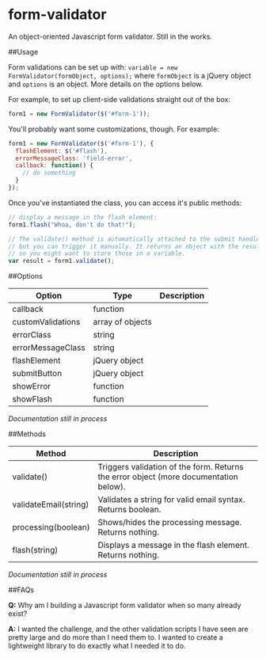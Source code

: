 form-validator
==============

An object-oriented Javascript form validator. Still in the works.

##Usage

Form validations can be set up with: `variable = new FormValidator(formObject, options);` where `formObject` is a jQuery object and `options` is an object. More details on the options below.

For example, to set up client-side validations straight out of the box:

```javascript
form1 = new FormValidator($('#form-1'));
```

You'll probably want some customizations, though. For example:

```javascript
form1 = new FormValidator($('#form-1'), {
  flashElement: $('#flash'),
  errorMessageClass: 'field-error',
  callback: function() {
    // do something
  }
});
```

Once you've instantiated the class, you can access it's public methods:

```javascript
// display a message in the flash element:
form1.flash("Whoa, don't do that!");

// The validate() method is automatically attached to the submit handler,
// but you can trigger it manually. It returns an object with the results,
// so you might want to store those in a variable.
var result = form1.validate();
```

##Options

|Option|Type|Description|
|------|----|-----------|
|callback|function| |
|customValidations|array of objects| |
|errorClass|string| |
|errorMessageClass|string| |
|flashElement|jQuery object| |
|submitButton|jQuery object| |
|showError|function| |
|showFlash|function| |

*Documentation still in process*

##Methods

|Method|Description|
|------|-----------|
|validate()|Triggers validation of the form. Returns the error object (more documentation below).|
|validateEmail(string)|Validates a string for valid email syntax. Returns boolean.|
|processing(boolean)|Shows/hides the processing message. Returns nothing.|
|flash(string)|Displays a message in the flash element. Returns nothing.|

*Documentation still in process*

##FAQs

**Q:** Why am I building a Javascript form validator when so many already exist?

**A:** I wanted the challenge, and the other validation scripts I have seen are pretty large and do more than I need them to. I wanted to create a lightweight library to do exactly what I needed it to do.
